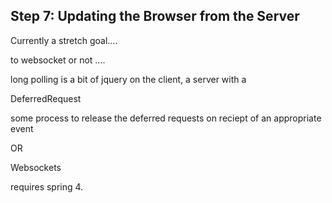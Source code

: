
## Step 7: Updating the Browser from the Server

Currently a stretch goal....

to websocket or not ....

long polling is a bit of jquery on the client, a server with a

DeferredRequest<XX>

some process to release the deferred requests on reciept of an appropriate event


OR

Websockets

requires spring 4.

